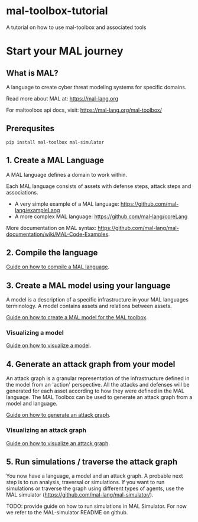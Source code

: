 # mal-toolbox-tutorial
A tutorial on how to use mal-toolbox and associated tools

# Start your MAL journey

## What is MAL?
A language to create cyber threat modeling systems for specific domains.

Read more about MAL at: https://mal-lang.org

For maltoolbox api docs, visit: https://mal-lang.org/mal-toolbox/

## Prerequsites
`pip install mal-toolbox mal-simulator`

## 1. Create a MAL Language

A MAL language defines a domain to work within.

Each MAL language consists of assets with defense steps, attack steps and associations.

- A very simple example of a MAL language: https://github.com/mal-lang/exampleLang 
- A more complex MAL language: https://github.com/mal-lang/coreLang

More documentation on MAL syntax: https://github.com/mal-lang/mal-documentation/wiki/MAL-Code-Examples.

## 2. Compile the language

[Guide on how to compile a MAL language](guides/maltoolbox-0.3/compile_language.md).


## 3. Create a MAL model using your language

A model is a description of a specific infrastructure in your MAL languages terminology.
A model contains assets and relations between assets.

[Guide on how to create a MAL model for the MAL toolbox](guides/maltoolbox-0.3/create_model.md).

### Visualizing a model

[Guide on how to visualize a model](guides/maltoolbox-0.3/visualize.md).

## 4. Generate an attack graph from your model

An attack graph is a granular representation of the infrastructure defined in the model from an 'action' perspective.
All the attacks and defenses will be generated for each asset according to how they were defined in the MAL language.
The MAL Toolbox can be used to generate an attack graph from a model and language.

[Guide on how to generate an attack graph](guides/maltoolbox-0.3/generate_attack_graph.md).

### Visualizing an attack graph
[Guide on how to visualize an attack graph](guides/maltoolbox-0.3/visualize.md).

## 5. Run simulations / traverse the attack graph

You now have a language, a model and an attack graph. A probable next step is to run analysis, traversal or simulations.
If you want to run simulations or traverse the graph using different types of agents, use the MAL simulator (https://github.com/mal-lang/mal-simulator/).

TODO: provide guide on how to run simulations in MAL Simulator. For now we refer to the MAL-simulator README on github.
